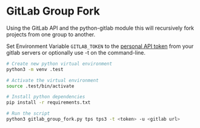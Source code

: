 # GitLab Group Fork

Using the GitLab API and the python-gitlab module this will recursively fork projects from one group to another.

Set Environment Variable `GITLAB_TOKEN` to the [personal API token](https://docs.gitlab.com/ee/user/profile/personal_access_tokens.html) from your gitlab servers or optionally use -t on the command-line.

```bash
# Create new python virtual environment
python3 -m venv .test

# Activate the virtual environment
source .test/bin/activate

# Install python dependencies
pip install -r requirements.txt

# Run the script
python3 gitlab_group_fork.py tps tps3 -t <token> -u <gitlab url>
```
